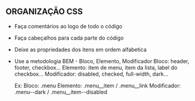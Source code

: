## ORGANIZAÇÃO CSS
* Faça comentários ao logo de todo o código
* Faça cabeçalhos para cada parte do código
* Deixe as propriedades dos itens em ordem alfabetica
* Use a metodologia BEM - Bloco, Elemento, Modificador
        Bloco: header, footer, checkbox...
        Elemento: item de menu, item da lista, label do checkbox...
        Modificador: disabled, checked, full-width, dark...

    Ex: Bloco: .menu
        Elemento: .menu__item / .menu__link
        Modificador: .menu--dark / .menu__item--disabled